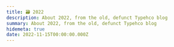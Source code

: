 ```yaml
---
title: 🗃️ 2022
description: About 2022, from the old, defunct Typehco blog
summary: About 2022, from the old, defunct Typehco blog
hidemeta: true
date: 2022-11-15T00:00:00.000Z
---
```


